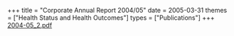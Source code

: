 +++
title = "Corporate Annual Report 2004/05"
date = 2005-03-31
themes = ["Health Status and Health Outcomes"]
types = ["Publications"]
+++
[2004-05_2.pdf](/files/2004-05_2.pdf)

